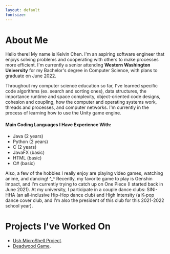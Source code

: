 ```yaml
---
layout: default
fontsize: 
---
```


# About Me

Hello there! My name is Kelvin Chen. I'm an aspiring software engineer that enjoys solving problems and cooperating with others to make processes more efficient. I'm currently a senior attending **Western Washington University** for my Bachelor's degree in Computer Science, with plans to graduate on June 2022. 

Throughout my computer science education so far, I've learned specific code algorithms (ex. search and sorting ones), data structures, the importance runtime and space complexity, object-oriented code designs, cohesion and coupling, how the computer and operating systems work, threads and processes, and computer networks. I'm currently in the process of learning how to use the Unity game engine.

#### Main Coding Languages I Have Experience With:
* Java (2 years)
* Python (2 years)
* C (2 years)
* JavaFX (basic)
* HTML (basic)
* C# (basic)

Also, a few of the hobbies I really enjoy are playing video games, watching anime, and dancing! ^_^ Recently, my favorite game to play is Genshin Impact, and I'm currently trying to catch up on One Piece (I started back in June 2021). At my university, I participate in a couple dance clubs: SINI-HHA (an all-inclusive Hip-Hop dance club) and High Intensity (a K-pop dance cover club, and I'm also the president of this club for this 2021-2022 school year).

# Projects I've Worked On

* [Ush MicroShell Project](./ush-microshell-project.html).
* [Deadwood Game](./deadwood-game.html).
